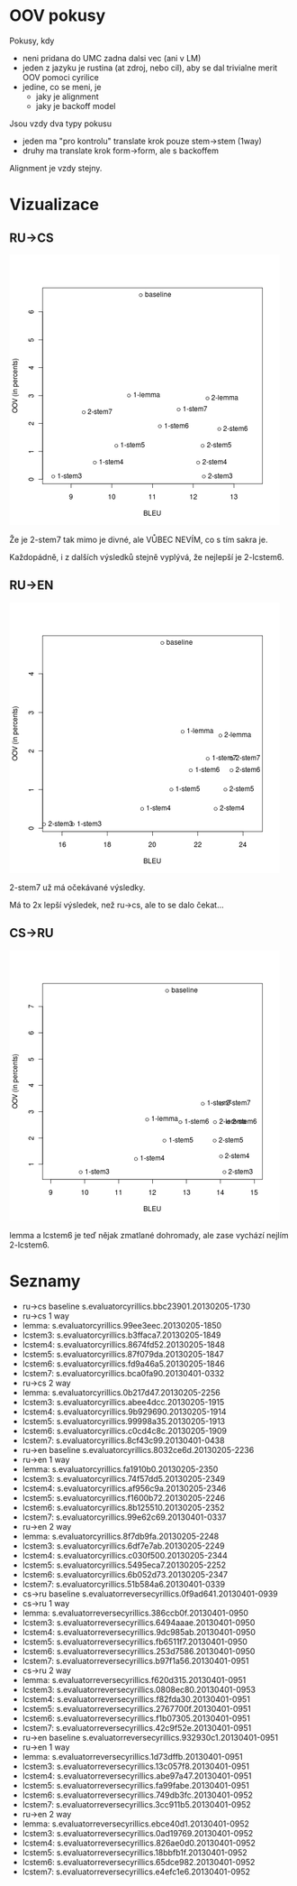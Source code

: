 OOV pokusy
========
Pokusy, kdy
- neni pridana do UMC zadna dalsi vec (ani v LM)
- jeden z jazyku je rustina (at zdroj, nebo cil), aby se dal trivialne merit OOV pomoci cyrilice
- jedine, co se meni, je
    - jaky je alignment
    - jaky je backoff model

Jsou vzdy dva typy pokusu
 - jeden ma "pro kontrolu" translate krok pouze stem->stem (1way)
 - druhy ma translate krok form->form, ale s backoffem

Alignment je vzdy stejny.

Vizualizace
==========
RU->CS
---
![](../results_visualisation/rucs.png?raw=true)

Že je 2-stem7 tak mimo je divné, ale VŮBEC NEVÍM, co s tím sakra je.

Každopádně, i z dalších výsledků stejně vyplývá, že nejlepší je 2-lcstem6.

RU->EN
---
![](../results_visualisation/ruen.png?raw=true)

2-stem7 už má očekávané výsledky.

Má to 2x lepší výsledek, než ru->cs, ale to se dalo čekat...

CS->RU
---
![](../results_visualisation/csru.png?raw=true)

lemma a lcstem6 je teď nějak zmatlané dohromady, ale zase vychází nejlím 2-lcstem6.

Seznamy
=========
- ru->cs baseline s.evaluatorcyrillics.bbc23901.20130205-1730
- ru->cs 1 way
- lemma: s.evaluatorcyrillics.99ee3eec.20130205-1850
- lcstem3: s.evaluatorcyrillics.b3ffaca7.20130205-1849
- lcstem4: s.evaluatorcyrillics.8674fd52.20130205-1848
- lcstem5: s.evaluatorcyrillics.87f079da.20130205-1847
- lcstem6: s.evaluatorcyrillics.fd9a46a5.20130205-1846
- lcstem7: s.evaluatorcyrillics.bca0fa90.20130401-0332 
- ru->cs 2 way
- lemma: s.evaluatorcyrillics.0b217d47.20130205-2256
- lcstem3: s.evaluatorcyrillics.abee4dcc.20130205-1915
- lcstem4: s.evaluatorcyrillics.9b929690.20130205-1914
- lcstem5: s.evaluatorcyrillics.99998a35.20130205-1913
- lcstem6: s.evaluatorcyrillics.c0cd4c8c.20130205-1909
- lcstem7: s.evaluatorcyrillics.8cf43c99.20130401-0438 
- ru->en baseline s.evaluatorcyrillics.8032ce6d.20130205-2236
- ru->en 1 way
- lemma: s.evaluatorcyrillics.fa1910b0.20130205-2350
- lcstem3: s.evaluatorcyrillics.74f57dd5.20130205-2349
- lcstem4: s.evaluatorcyrillics.af956c9a.20130205-2346
- lcstem5: s.evaluatorcyrillics.f1600b72.20130205-2246
- lcstem6: s.evaluatorcyrillics.8b125510.20130205-2352
- lcstem7: s.evaluatorcyrillics.99e62c69.20130401-0337 
- ru->en 2 way
- lemma: s.evaluatorcyrillics.8f7db9fa.20130205-2248
- lcstem3: s.evaluatorcyrillics.6df7e7ab.20130205-2249
- lcstem4: s.evaluatorcyrillics.c030f500.20130205-2344
- lcstem5: s.evaluatorcyrillics.5495eca7.20130205-2252
- lcstem6: s.evaluatorcyrillics.6b052d73.20130205-2347
- lcstem7: s.evaluatorcyrillics.51b584a6.20130401-0339  
- cs->ru baseline s.evaluatorreversecyrillics.0f9ad641.20130401-0939
- cs->ru 1 way
- lemma:   s.evaluatorreversecyrillics.386ccb0f.20130401-0950
- lcstem3: s.evaluatorreversecyrillics.6494aaae.20130401-0950
- lcstem4: s.evaluatorreversecyrillics.9dc985ab.20130401-0950
- lcstem5: s.evaluatorreversecyrillics.fb6511f7.20130401-0950
- lcstem6: s.evaluatorreversecyrillics.253d7586.20130401-0950
- lcstem7: s.evaluatorreversecyrillics.b97f1a56.20130401-0951
- cs->ru 2 way
- lemma: s.evaluatorreversecyrillics.f620d315.20130401-0951
- lcstem3: s.evaluatorreversecyrillics.0808ec80.20130401-0953
- lcstem4: s.evaluatorreversecyrillics.f82fda30.20130401-0951
- lcstem5: s.evaluatorreversecyrillics.2767700f.20130401-0951
- lcstem6: s.evaluatorreversecyrillics.f1b07305.20130401-0951
- lcstem7: s.evaluatorreversecyrillics.42c9f52e.20130401-0951
- ru->en baseline  s.evaluatorreversecyrillics.932930c1.20130401-0951
- ru->en 1 way
- lemma: s.evaluatorreversecyrillics.1d73dffb.20130401-0951
- lcstem3: s.evaluatorreversecyrillics.13c057f8.20130401-0951
- lcstem4: s.evaluatorreversecyrillics.abe97a47.20130401-0951
- lcstem5: s.evaluatorreversecyrillics.fa99fabe.20130401-0951
- lcstem6: s.evaluatorreversecyrillics.749db3fc.20130401-0952
- lcstem7: s.evaluatorreversecyrillics.3cc911b5.20130401-0952
- ru->en 2 way
- lemma: s.evaluatorreversecyrillics.ebce40d1.20130401-0952
- lcstem3: s.evaluatorreversecyrillics.0ad19769.20130401-0952
- lcstem4: s.evaluatorreversecyrillics.826ae0d0.20130401-0952
- lcstem5: s.evaluatorreversecyrillics.18bbfb1f.20130401-0952
- lcstem6: s.evaluatorreversecyrillics.65dce982.20130401-0952
- lcstem7: s.evaluatorreversecyrillics.e4efc1e6.20130401-0952
